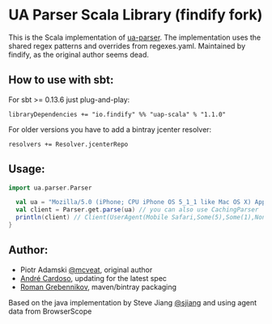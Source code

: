 UA Parser Scala Library (findify fork)
======================

This is the Scala implementation of [ua-parser](https://github.com/tobie/ua-parser).
The implementation uses the shared regex patterns and overrides from regexes.yaml.
Maintained by findify, as the original author seems dead.

How to use with sbt:
------

For sbt >= 0.13.6 just plug-and-play:

    libraryDependencies += "io.findify" %% "uap-scala" % "1.1.0"

For older versions you have to add a bintray jcenter resolver:
    
    resolvers += Resolver.jcenterRepo
    
Usage:
--------
```scala
import ua.parser.Parser

  val ua = "Mozilla/5.0 (iPhone; CPU iPhone OS 5_1_1 like Mac OS X) AppleWebKit/534.46 (KHTML, like Gecko) Version/5.1 Mobile/9B206 Safari/7534.48.3"
  val client = Parser.get.parse(ua) // you can also use CachingParser
  println(client) // Client(UserAgent(Mobile Safari,Some(5),Some(1),None),OS(iOS,Some(5),Some(1),Some(1),None),Device(iPhone))
}
```

Author:
-------

  * Piotr Adamski [@mcveat](https://twitter.com/mcveat), original author
  * [André Cardoso](https://github.com/belerophon), updating for the latest spec
  * [Roman Grebennikov](https://github.com/shuttie), maven/bintray packaging

  Based on the java implementation by Steve Jiang [@sjiang](https://twitter.com/sjiang) and using agent data from BrowserScope
